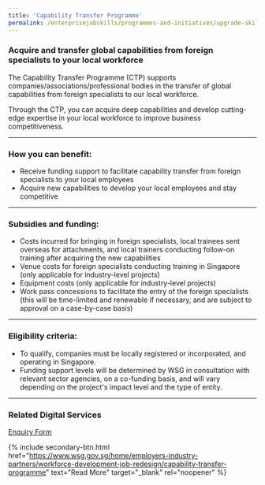 ```yaml
---
title: 'Capability Transfer Programme'
permalink: /enterprisejobskills/programmes-and-initiatives/upgrade-skills/capability-transfer-programme/
---
```


### Acquire and transfer global capabilities from foreign specialists to your local workforce

The Capability Transfer Programme (CTP) supports companies/associations/professional bodies in the transfer of global capabilities from foreign specialists to our local workforce.

Through the CTP, you can acquire deep capabilities and develop cutting-edge expertise in your local workforce to improve business competitiveness.

---

### How you can benefit:

-	Receive funding support to facilitate capability transfer from foreign specialists to your local employees
-	Acquire new capabilities to develop your local employees and stay competitive

---

### Subsidies and funding:

-	Costs incurred for bringing in foreign specialists, local trainees sent overseas for attachments, and local trainers conducting follow-on training after acquiring the new capabilities
-	Venue costs for foreign specialists conducting training in Singapore (only applicable for industry-level projects)
-	Equipment costs (only applicable for industry-level projects)
- Work pass concessions to facilitate the entry of the foreign specialists (this will be time-limited and renewable if necessary, and are subject to approval on a case-by-case basis)

---

### Eligibility criteria:

-	To qualify, companies must be locally registered or incorporated, and operating in Singapore.
-	Funding support levels will be determined by WSG in consultation with relevant sector agencies, on a co-funding basis, and will vary depending on the project's impact level and the type of entity.

---

### Related Digital Services

<a href="https://form.gov.sg/#!/5e128f348967b800114ce47c" target="_blank" rel="noopener">Enquiry Form</a>

{% include secondary-btn.html href="https://www.wsg.gov.sg/home/employers-industry-partners/workforce-development-job-redesign/capability-transfer-programme" text="Read More" target="_blank" rel="noopener" %}

<script src="/jquery/jquery.min.js"></script>
<script src="/jquery/resize-tables.js"></script>
